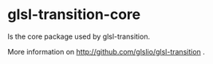 # glsl-transition-core

Is the core package used by glsl-transition.

More information on http://github.com/glslio/glsl-transition .
